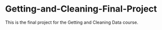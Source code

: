 # Getting-and-Cleaning-Final-Project
This is the final project for the Getting and Cleaning Data course.

